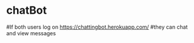 # chatBot
#If both users log on https://chattingbot.herokuapp.com/
#they can chat and view messages
